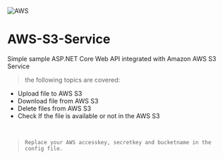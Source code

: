 

![AWS](https://allcode.com/wp-content/uploads/2021/02/Group-169-3.png)
# AWS-S3-Service
Simple sample ASP.NET Core Web API integrated with Amazon AWS S3 Service

>the following topics are covered:

- Upload file to AWS S3 <br />
- Download file from AWS S3<br />
- Delete files from AWS S3<br />
- Check If the file is available or not in the AWS S3<br />
<br />

> `Replace your AWS accesskey, secretkey and bucketname in the config file.`
